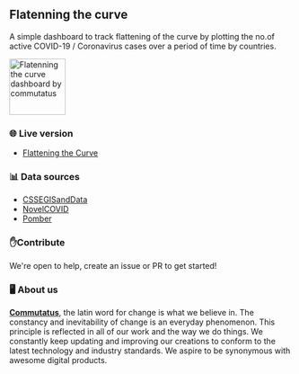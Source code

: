 
## Flatenning the curve
A simple dashboard to track flattening of the curve by plotting the no.of active COVID-19 / Coronavirus cases over a period of time by countries.

<a href="https://flattening-the-curve.commutatus.com/">
    <img src="https://flattening-the-curve.commutatus.com/assets/covid-dashboard-min.png" alt="Flatenning the curve dashboard by commutatus" title="Flatenning the curve" align="center" height="100" />
</a>

### 🌐 Live version
- [Flattening the Curve](https://flattening-the-curve.commutatus.com/)

### 📊 Data sources
- [CSSEGISandData](https://github.com/CSSEGISandData/COVID-19)
- [NovelCOVID](https://github.com/NovelCOVID/API)
- [Pomber](https://github.com/pomber/covid19)

### ✋Contribute
We're open to help, create an issue or PR to get started!

### 🖥️ About us
**[Commutatus](https://www.commutatus.com)**, the latin word for change is what we believe in. The constancy and inevitability of change is an everyday phenomenon. This principle is reflected in all of our work and the way we do things. We constantly keep updating and improving our creations to conform to the latest technology and industry standards. We aspire to be synonymous with awesome digital products.
 
